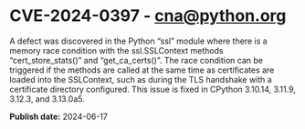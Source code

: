 # CVE-2024-0397 - cna@python.org

A defect was discovered in the Python “ssl” module where there is a memory
race condition with the ssl.SSLContext methods “cert_store_stats()” and
“get_ca_certs()”. The race condition can be triggered if the methods are
called at the same time as certificates are loaded into the SSLContext,
such as during the TLS handshake with a certificate directory configured.
This issue is fixed in CPython 3.10.14, 3.11.9, 3.12.3, and 3.13.0a5.

**Publish date:** 2024-06-17
